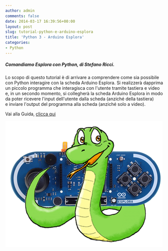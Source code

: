 ```yaml
---
author: admin
comments: false
date: 2014-03-17 16:39:56+00:00
layout: post
slug: tutorial-python-e-arduino-esplora
title: 'Python 3 - Arduino Esplora'
categories:
- Python
---
```


##### Comandiamo Esplora con Python, di Stefano Ricci.

Lo scopo di questo tutorial è di arrivare a comprendere come sia possibile con Python interagire con la scheda Arduino Esplora.
Si realizzerà dapprima un piccolo programma che interagisca con l'utente tramite tastiera e video e, in un secondo momento, si collegherà la scheda Arduino Esplora in modo da poter ricevere l'input dell'utente dalla scheda (anziché della tastiera) e inviare l'output del programma alla scheda (anziché solo a video).

Vai alla Guida, <a href="https://docs.google.com/document/d/18kQ9fbyVb2Bg_dm5oW4uIzq32M7jw3mtB8cZgJ7vHPs/edit" target="new">clicca qui</a>

![arduino_esplora](/assets/uploads/2014/03/arduino_esplora.png)
